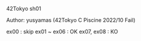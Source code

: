 42Tokyo sh01

Author:
  yusyamas (42Tokyo C Piscine 2022/10 Fail)

ex00 : skip
ex01 ~ ex06 : OK
ex07, ex08 : KO
